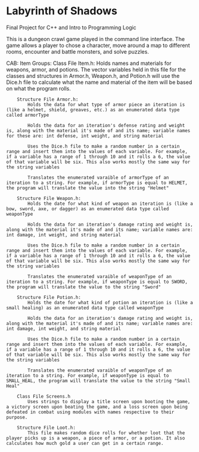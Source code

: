 # Labyrinth of Shadows
Final Project for C++ and Intro to Programming Logic<br>

This is a dungeon crawl game played in the command line interface. The game allows a player to chose a character, move around a map to different rooms, encounter and battle monsters, and solve puzzles. 

CAB:
    Item Groups:
        Class File Item.h:
            Holds names and materials for weapons, armor, and potions. The vector variables held in this file for the classes and structures in Armor.h, Weapon.h, and Potion.h will use the Dice.h file to calculate what the name and material of the item will be based on what the program rolls.

        Structure File Armor.h:
            Holds the data for what type of armor piece an iteration is (like a helmet, shield, greaves, etc.) as an enumerated data type called armorType
            
            Holds the data for an iteration's defense rating and weight is, along with the material it's made of and its name; variable names for these are: int defense, int weight, and string material

            Uses the Dice.h file to make a random number in a certain range and insert them into the values of each variable. For example, if a variable has a range of 1 through 10 and it rolls a 6, the value of that variable will be six. This also works mostly the same way for the string variables
            
            Translates the enumerated varaible of armorType of an iteration to a string. For example, if armorType is equal to HELMET, the program will translate the value into the string "Helmet"

        Structure File Weapon.h:
            Holds the date for what kind of weapon an iteration is (like a bow, sword, axe, or dagger) as an enumerated data type called weaponType

            Holds the data for an iteration's damage rating and weight is, along with the material it's made of and its name; variable names are: int damage, int weight, and string material

            Uses the Dice.h file to make a random number in a certain range and insert them into the values of each variable. For example, if a variable has a range of 1 through 10 and it rolls a 6, the value of that variable will be six. This also works mostly the same way for the string variables

            Translates the enumerated varaible of weaponType of an iteration to a string. For example, if weaponType is equal to SWORD, the program will translate the value to the string "Sword"
        
        Structure File Potion.h:
            Holds the date for what kind of potion an iteration is (like a small healing) as an enumerated data type called weaponType

            Holds the data for an iteration's damage rating and weight is, along with the material it's made of and its name; variable names are: int damage, int weight, and string material

            Uses the Dice.h file to make a random number in a certain range and insert them into the values of each variable. For example, if a variable has a range of 1 through 10 and it rolls a 6, the value of that variable will be six. This also works mostly the same way for the string variables

            Translates the enumerated varaible of weaponType of an iteration to a string. For example, if weaponType is equal to SMALL_HEAL, the program will translate the value to the string "Small Heal"

        Class File Screens.h
            Uses strings to display a title screen upon booting the game, a victory screen upon beating the game, and a loss screen upon being defeated in combat using modules with names respective to their purpose.

        Structure File Loot.h:
            This file makes random dice rolls for whether loot that the player picks up is a weapon, a piece of armor, or a potion. It also calculates how much gold a user can get in a certain range.
